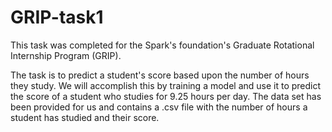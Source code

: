 # GRIP-task1

This task was completed for the Spark's foundation's Graduate Rotational Internship Program (GRIP).

The task is to predict a student's score based upon the number of hours they study. We will accomplish this by training a model and use it to predict the score of a student who studies for 9.25 hours per day. The data set has been provided for us and contains a .csv file with the number of hours a student has studied and their score.
